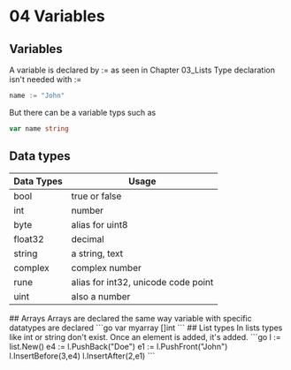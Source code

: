 # 04 Variables

## Variables
A variable is declared by := as seen in Chapter 03_Lists
Type declaration isn't needed with :=
```go
name := "John"
```
But there can be a variable typs such as
```go
var name string
```
## Data types
<table class="table table-bordered">
	<thead class="thead-light">
		<tr>
			<th>Data Types</th>
			<th>Usage</th>
		</tr>
	</thead>
	<tbody>
		<tr>
			<td>bool</td>
			<td>true or false</td>
		</tr>
		<tr>
			<td>int</td>	
			<td>number</td>
		</tr>
		<tr>
			<td>byte</td>	
			<td>alias for uint8</td>
		</tr>
		<tr>
			<td>float32</td>
			<td>decimal</td>
		</tr>
		<tr>
			<td>string</td>	
			<td>a string, text</td>
		</tr>
		<tr>
			<td>complex</td>
			<td>complex number</td>
		</tr>
		<tr>
			<td>rune</td>	
			<td>alias for int32, unicode code point</td>
		</tr>
		<tr>
			<td>uint</td>	
			<td>also a number</td>
		</tr>
	</tbody>
</table>
## Arrays
Arrays are declared the same way variable with specific datatypes are declared
```go
var myarray []int
```
## List types
In lists types like int or string don't exist.
Once an element is added, it's added.
```go
l := list.New()
	e4 := l.PushBack("Doe")
	e1 := l.PushFront("John")
	l.InsertBefore(3,e4)
	l.InsertAfter(2,e1)
```
